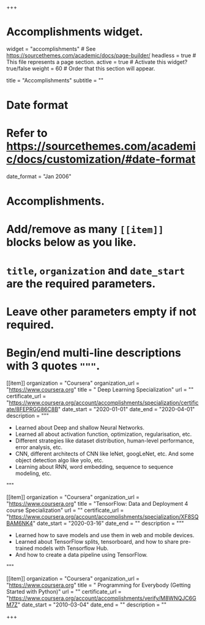 +++
# Accomplishments widget.
widget = "accomplishments"  # See https://sourcethemes.com/academic/docs/page-builder/
headless = true  # This file represents a page section.
active = true  # Activate this widget? true/false
weight = 60  # Order that this section will appear.

title = "Accomplish&shy;ments"
subtitle = ""

# Date format
#   Refer to https://sourcethemes.com/academic/docs/customization/#date-format
date_format = "Jan 2006"

# Accomplishments.
#   Add/remove as many `[[item]]` blocks below as you like.
#   `title`, `organization` and `date_start` are the required parameters.
#   Leave other parameters empty if not required.
#   Begin/end multi-line descriptions with 3 quotes `"""`.

[[item]]
  organization = "Coursera"
  organization_url = "https://www.coursera.org"
  title = " Deep Learning Specialization"
  url = ""
  certificate_url = "https://www.coursera.org/account/accomplishments/specialization/certificate/8FEPRGG86C8B"
  date_start = "2020-01-01"
  date_end = "2020-04-01"
  description = """
  * Learned about Deep and shallow Neural Networks.
  * Learned all about activation function, optimization, regularisation, etc.
  * Different strategies like dataset distribution, human-level performance, error
  analysis, etc.
  * CNN, different architects of CNN like leNet, googLeNet, etc. And some
  object detection algo like yolo, etc.
  * Learning about RNN, word embedding, sequence to sequence modeling,
  etc.

  """

[[item]]
  organization = "Coursera"
  organization_url = "https://www.coursera.org"
  title = "TensorFlow: Data and Deployment 4 course Specialization"
  url = ""
  certificate_url = "https://www.coursera.org/account/accomplishments/specialization/XF8SQBAM6NK4"
  date_start = "2020-03-16"
  date_end = ""
  description = """
  * Learned how to save models and use them in web and mobile devices.
  * Learned about TensorFlow splits, tensorboard, and how to share pre-trained
  models with Tensorflow Hub.
  * And how to create a data pipeline using TensorFlow.

  """
  
[[item]]
  organization = "Coursera"
  organization_url = "https://www.coursera.org"
  title = " Programming for Everybody (Getting Started with Python)"
  url = ""
  certificate_url = "https://www.coursera.org/account/accomplishments/verify/M8WNQJC6GM7Z"
  date_start = "2010-03-04"
  date_end = ""
  description = ""

+++
